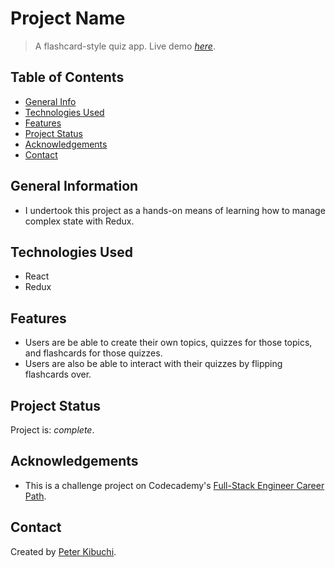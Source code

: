 # Project Name
> A flashcard-style quiz app.
> Live demo [_here_](https://peterkibuchi.github.io/react-redux-flashcards/).

## Table of Contents
* [General Info](#general-information)
* [Technologies Used](#technologies-used)
* [Features](#features)
* [Project Status](#project-status)
* [Acknowledgements](#acknowledgements)
* [Contact](#contact)
<!-- * [License](#license) -->


## General Information
- I undertook this project as a hands-on means of learning how to manage complex state with Redux.


## Technologies Used
- React
- Redux


## Features
- Users are be able to create their own topics, quizzes for those topics, and flashcards for those quizzes.
- Users are also be able to interact with their quizzes by flipping flashcards over.


## Project Status
Project is: _complete_.


## Acknowledgements
- This is a challenge project on Codecademy's [Full-Stack Engineer Career Path](https://www.codecademy.com/learn/paths/full-stack-engineer-career-path).


## Contact
Created by [Peter Kibuchi](https://www.peterkibuchi.com/).


<!-- ## License -->
<!-- This project is open source and available under the [... License](). -->